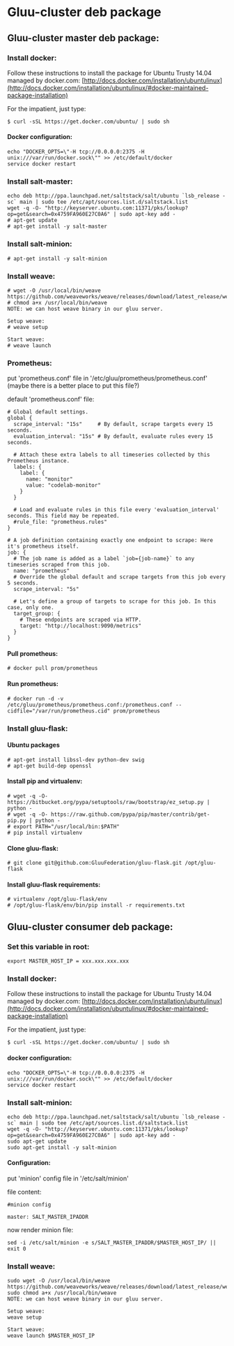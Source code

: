# Gluu-cluster deb package

## Gluu-cluster master deb package:

### Install docker:

Follow these instructions to install the package for Ubuntu Trusty 14.04 managed by docker.com:
[http://docs.docker.com/installation/ubuntulinux](http://docs.docker.com/installation/ubuntulinux/#docker-maintained-package-installation)

For the impatient, just type:
```
$ curl -sSL https://get.docker.com/ubuntu/ | sudo sh
```

#### Docker configuration:
```
echo "DOCKER_OPTS=\"-H tcp://0.0.0.0:2375 -H unix:///var/run/docker.sock\"" >> /etc/default/docker
service docker restart
```

### Install salt-master:
```
echo deb http://ppa.launchpad.net/saltstack/salt/ubuntu `lsb_release -sc` main | sudo tee /etc/apt/sources.list.d/saltstack.list
wget -q -O- "http://keyserver.ubuntu.com:11371/pks/lookup?op=get&search=0x4759FA960E27C0A6" | sudo apt-key add -
# apt-get update
# apt-get install -y salt-master
```

### Install salt-minion:
```
# apt-get install -y salt-minion
```

### Install weave:
```
# wget -O /usr/local/bin/weave https://github.com/weaveworks/weave/releases/download/latest_release/weave
# chmod a+x /usr/local/bin/weave
NOTE: we can host weave binary in our gluu server.

Setup weave:
# weave setup

Start weave:
# weave launch
```

### Prometheus:
put 'prometheus.conf' file in '/etc/gluu/prometheus/prometheus.conf'
(maybe there is a better place to put this file?)

default 'prometheus.conf' file:
```
# Global default settings.
global {
  scrape_interval: "15s"     # By default, scrape targets every 15 seconds.
  evaluation_interval: "15s" # By default, evaluate rules every 15 seconds.

  # Attach these extra labels to all timeseries collected by this Prometheus instance.
  labels: {
    label: {
      name: "monitor"
      value: "codelab-monitor"
    }
  }

  # Load and evaluate rules in this file every 'evaluation_interval' seconds. This field may be repeated.
  #rule_file: "prometheus.rules"
}

# A job definition containing exactly one endpoint to scrape: Here it's prometheus itself.
job: {
  # The job name is added as a label `job={job-name}` to any timeseries scraped from this job.
  name: "prometheus"
  # Override the global default and scrape targets from this job every 5 seconds.
  scrape_interval: "5s"

  # Let's define a group of targets to scrape for this job. In this case, only one.
  target_group: {
    # These endpoints are scraped via HTTP.
    target: "http://localhost:9090/metrics"
  }
}
```

#### Pull prometheus:
```
# docker pull prom/prometheus
```

#### Run prometheus:
```
# docker run -d -v /etc/gluu/prometheus/prometheus.conf:/prometheus.conf --cidfile="/var/run/prometheus.cid" prom/prometheus
```

### Install gluu-flask:

#### Ubuntu packages
```
# apt-get install libssl-dev python-dev swig
# apt-get build-dep openssl
```

#### Install pip and virtualenv:
```
# wget -q -O- https://bitbucket.org/pypa/setuptools/raw/bootstrap/ez_setup.py | python -
# wget -q -O- https://raw.github.com/pypa/pip/master/contrib/get-pip.py | python -
# export PATH="/usr/local/bin:$PATH"
# pip install virtualenv
```

#### Clone gluu-flask:
```
# git clone git@github.com:GluuFederation/gluu-flask.git /opt/gluu-flask
```

#### Install gluu-flask requirements:
```
# virtualenv /opt/gluu-flask/env
# /opt/gluu-flask/env/bin/pip install -r requirements.txt
```

## Gluu-cluster consumer deb package:

### Set this variable in root:
```
export MASTER_HOST_IP = xxx.xxx.xxx.xxx
```

### Install docker:

Follow these instructions to install the package for Ubuntu Trusty 14.04 managed by docker.com:
[http://docs.docker.com/installation/ubuntulinux](http://docs.docker.com/installation/ubuntulinux/#docker-maintained-package-installation)

For the impatient, just type:
```
$ curl -sSL https://get.docker.com/ubuntu/ | sudo sh
```

#### docker configuration:
```
echo "DOCKER_OPTS=\"-H tcp://0.0.0.0:2375 -H unix:///var/run/docker.sock\"" >> /etc/default/docker
service docker restart
```

### Install salt-minion:
```
echo deb http://ppa.launchpad.net/saltstack/salt/ubuntu `lsb_release -sc` main | sudo tee /etc/apt/sources.list.d/saltstack.list
wget -q -O- "http://keyserver.ubuntu.com:11371/pks/lookup?op=get&search=0x4759FA960E27C0A6" | sudo apt-key add -
sudo apt-get update
sudo apt-get install -y salt-minion
```

#### Configuration:

put 'minion' config file in '/etc/salt/minion'

file content:
```
#minion config

master: SALT_MASTER_IPADDR
```

now render minion file:
```
sed -i /etc/salt/minion -e s/SALT_MASTER_IPADDR/$MASTER_HOST_IP/ || exit 0
```

### Install weave:
```
sudo wget -O /usr/local/bin/weave https://github.com/weaveworks/weave/releases/download/latest_release/weave
sudo chmod a+x /usr/local/bin/weave
NOTE: we can host weave binary in our gluu server.

Setup weave:
weave setup

Start weave:
weave launch $MASTER_HOST_IP
```